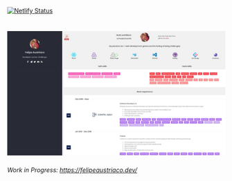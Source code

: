 [![Netlify Status](https://api.netlify.com/api/v1/badges/f4ca26ed-7b64-4f21-ba8f-d045fe57768c/deploy-status)](https://app.netlify.com/sites/boring-colden-24e39c/deploys)

<h1 align="center">
<img alt="Gatsby Blog and CV starter" src="https://github.com/w1redl4in/cv/blob/master/static/demo.jpeg?raw=true">

</h1>

_Work in Progress: https://felipeaustriaco.dev/_
